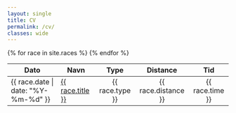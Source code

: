 ```yaml
---
layout: single
title: CV
permalink: /cv/
classes: wide
---
```

<table>
  <thead>
    <tr>
      <th>Dato</th>
      <th>Navn</th>
      <th style="text-align: center">Type</th>
      <th style="text-align: center">Distance</th>
      <th style="text-align: center">Tid</th>
    </tr>
  </thead>
  <tbody>
{% for race in site.races %}
    <tr>
        <td>{{ race.date | date: "%Y-%m-%d" }}</td>
        <td><a href="{{ race.url }}">{{ race.title }}</a></td>
        <td style="text-align: center">{{ race.type }}</td>
        <td style="text-align: center">{{ race.distance }}</td>
        <td style="text-align: center">{{ race.time }}</td>
    </tr>
{% endfor %}
  </tbody>
</table>